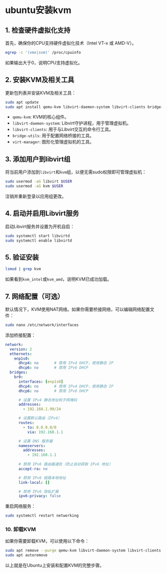 # ubuntu安装kvm

## 1. 检查硬件虚拟化支持

首先，确保你的CPU支持硬件虚拟化技术（Intel VT-x 或 AMD-V）。

```bash
egrep -c '(vmx|svm)' /proc/cpuinfo
```

如果输出大于0，说明CPU支持虚拟化。

## 2. 安装KVM及相关工具

更新包列表并安装KVM及相关工具：

```bash
sudo apt update
sudo apt install qemu-kvm libvirt-daemon-system libvirt-clients bridge-utils virt-manager
```

- `qemu-kvm`: KVM的核心组件。
- `libvirt-daemon-system`: Libvirt守护进程，用于管理虚拟机。
- `libvirt-clients`: 用于与Libvirt交互的命令行工具。
- `bridge-utils`: 用于配置网络桥接的工具。
- `virt-manager`: 图形化管理虚拟机的工具。

## 3. 添加用户到libvirt组

将当前用户添加到`libvirt`和`kvm`组，以便无需sudo权限即可管理虚拟机：

```bash
sudo usermod -aG libvirt $USER
sudo usermod -aG kvm $USER
```

注销并重新登录以应用组更改。

## 4. 启动并启用Libvirt服务

启动Libvirt服务并设置为开机自启：

```bash
sudo systemctl start libvirtd
sudo systemctl enable libvirtd
```

## 5. 验证安装

```bash
lsmod | grep kvm
```

如果看到`kvm_intel`或`kvm_amd`，说明KVM已成功加载。

## 7. 网络配置（可选）

默认情况下，KVM使用NAT网络。如果你需要桥接网络，可以编辑网络配置文件：

```bash
sudo nano /etc/network/interfaces
```

添加桥接配置：

```yaml
network:
  version: 2
  ethernets:
    enp1s0:
      dhcp4: no       # 禁用 IPv4 DHCP，使用静态 IP
      dhcp6: no       # 禁用 IPv6 DHCP
  bridges:
    br0:
      interfaces: [enp1s0]
      dhcp4: no       # 禁用 IPv4 DHCP，使用静态 IP
      dhcp6: no       # 禁用 IPv6 DHCP

      # 设置 IPv4 静态地址和子网掩码
      addresses:
        - 192.168.1.99/24

      # 设置默认路由（IPv4）
      routes:
        - to: 0.0.0.0/0
          via: 192.168.1.1

      # 设置 DNS 服务器
      nameservers:
        addresses:
          - 192.168.1.1
      
      # 禁用 IPv6 路由器通告（防止自动获取 IPv6 地址）
      accept-ra: no

      # 禁用 IPv6 链路本地地址
      link-local: []

      # 禁用 IPv6 隐私扩展
      ipv6-privacy: false
```

重启网络服务：

```bash
sudo systemctl restart networking
```

### 10. 卸载KVM

如果你需要卸载KVM，可以使用以下命令：

```bash
sudo apt remove --purge qemu-kvm libvirt-daemon-system libvirt-clients bridge-utils virt-manager
sudo apt autoremove
```

以上就是在Ubuntu上安装和配置KVM的完整步骤。